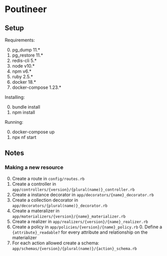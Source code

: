 # Poutineer


## Setup

Requirements:

  0. pg_dump 11.*
  0. pg_restore 11.*
  0. redis-cli 5.*
  0. node v10.*
  0. npm v6.*
  0. ruby 2.5.*
  0. docker 18.*
  0. docker-compose 1.23.*

Installing:

  0. bundle install
  0. npm install

Running:

  0. docker-compose up
  0. npx nf start


## Notes

### Making a new resource

  0. Create a route in `config/routes.rb`
  0. Create a controller in `app/controllers/{version}/{plural(name)}_controller.rb`
  0. Create a instance decorator in `app/decorators/{name}_decorator.rb`
  0. Create a collection decorator in `app/decorators/{plural(name)}_decorator.rb`
  0. Create a materalizer in `app/materializers/{version}/{name}_materializer.rb`
  0. Create a realizer in `app/realizers/{version}/{name}_realizer.rb`
  0. Create a policy in `app/policies/{version}/{name}_policy.rb`
    0. Define a `{attribute}_readable?` for every attribute and relationship on the materializer
  0. For each action allowed create a schema: `app/schemas/{version}/{plural(name)}/{action}_schema.rb`
